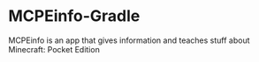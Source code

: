 MCPEinfo-Gradle
===============

MCPEinfo is an app that gives information and teaches stuff about Minecraft: Pocket Edition
